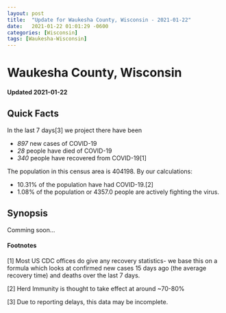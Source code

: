 ```yaml
---
layout: post
title:  "Update for Waukesha County, Wisconsin - 2021-01-22"
date:   2021-01-22 01:01:29 -0600
categories: [Wisconsin]
tags: [Waukesha-Wisconsin]
---
```


# Waukesha County, Wisconsin
#### Updated 2021-01-22

## Quick Facts

In the last 7 days[3] we project there have been
- *897* new cases of COVID-19
- *28* people have died of COVID-19
- *340* people have recovered from COVID-19[1]

The population in this census area is 404198. By our calculations:
- 10.31% of the population have had COVID-19.[2]
- 1.08% of the population or 4357.0 people are actively fighting the virus.

## Synopsis

Comming soon...


#### Footnotes

[1] Most US CDC offices do give any recovery statistics- we base this on a formula which looks at confirmed new cases
15 days ago (the average recovery time) and deaths over the last 7 days.

[2] Herd Immunity is thought to take effect at around ~70-80%

[3] Due to reporting delays, this data may be incomplete.
 
    